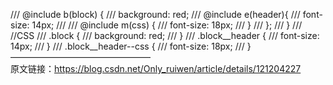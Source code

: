 ///  @include b(block) {
///     background: red;
///     @include e(header){
///         font-size: 14px;
///
///         @include m(css) {
///             font-size: 18px;
///         }
///     };
///  }
///  //CSS
///  .block {
///      background: red;
///  }
///  .block__header {
///     font-size: 14px;
///  }
///  .block__header--css {
///     font-size: 18px;
///  }
————————————————                   
原文链接：https://blog.csdn.net/Only_ruiwen/article/details/121204227